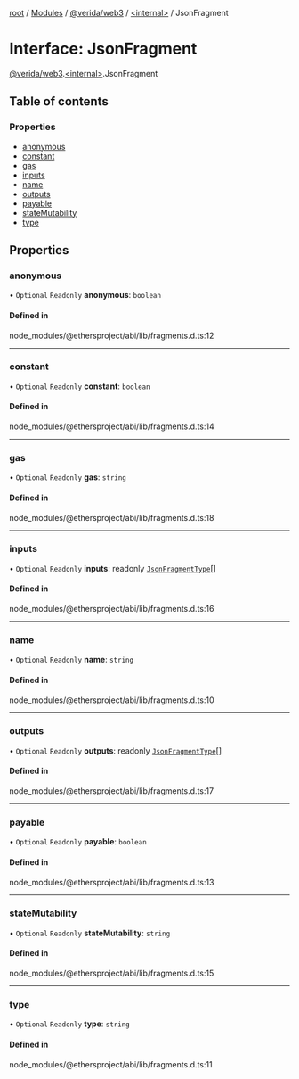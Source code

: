 [root](../README.md) / [Modules](../modules.md) / [@verida/web3](../modules/verida_web3.md) / [<internal\>](../modules/verida_web3._internal_.md) / JsonFragment

# Interface: JsonFragment

[@verida/web3](../modules/verida_web3.md).[<internal\>](../modules/verida_web3._internal_.md).JsonFragment

## Table of contents

### Properties

- [anonymous](verida_web3._internal_.JsonFragment.md#anonymous)
- [constant](verida_web3._internal_.JsonFragment.md#constant)
- [gas](verida_web3._internal_.JsonFragment.md#gas)
- [inputs](verida_web3._internal_.JsonFragment.md#inputs)
- [name](verida_web3._internal_.JsonFragment.md#name)
- [outputs](verida_web3._internal_.JsonFragment.md#outputs)
- [payable](verida_web3._internal_.JsonFragment.md#payable)
- [stateMutability](verida_web3._internal_.JsonFragment.md#statemutability)
- [type](verida_web3._internal_.JsonFragment.md#type)

## Properties

### anonymous

• `Optional` `Readonly` **anonymous**: `boolean`

#### Defined in

node_modules/@ethersproject/abi/lib/fragments.d.ts:12

___

### constant

• `Optional` `Readonly` **constant**: `boolean`

#### Defined in

node_modules/@ethersproject/abi/lib/fragments.d.ts:14

___

### gas

• `Optional` `Readonly` **gas**: `string`

#### Defined in

node_modules/@ethersproject/abi/lib/fragments.d.ts:18

___

### inputs

• `Optional` `Readonly` **inputs**: readonly [`JsonFragmentType`](verida_web3._internal_.JsonFragmentType.md)[]

#### Defined in

node_modules/@ethersproject/abi/lib/fragments.d.ts:16

___

### name

• `Optional` `Readonly` **name**: `string`

#### Defined in

node_modules/@ethersproject/abi/lib/fragments.d.ts:10

___

### outputs

• `Optional` `Readonly` **outputs**: readonly [`JsonFragmentType`](verida_web3._internal_.JsonFragmentType.md)[]

#### Defined in

node_modules/@ethersproject/abi/lib/fragments.d.ts:17

___

### payable

• `Optional` `Readonly` **payable**: `boolean`

#### Defined in

node_modules/@ethersproject/abi/lib/fragments.d.ts:13

___

### stateMutability

• `Optional` `Readonly` **stateMutability**: `string`

#### Defined in

node_modules/@ethersproject/abi/lib/fragments.d.ts:15

___

### type

• `Optional` `Readonly` **type**: `string`

#### Defined in

node_modules/@ethersproject/abi/lib/fragments.d.ts:11
